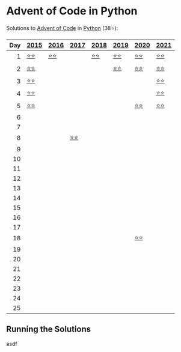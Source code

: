 # Advent of Code in Python

Solutions to [Advent of Code](https://adventofcode.com/) in [Python](https://www.python.org/) (38⭐):

|   Day | [2015](2015)                                           | [2016](2016)                          | [2017](2017)                               | [2018](2018)                        | [2019](2019)                                       | [2020](2020)                        | [2021](2021)                         |
|------:|:-------------------------------------------------------|:--------------------------------------|:-------------------------------------------|:------------------------------------|:---------------------------------------------------|:------------------------------------|:-------------------------------------|
|     1 | [⭐⭐](2015/01_not_quite_lisp)                         | [⭐⭐](2016/01_no_time_for_a_taxicab) |                                            | [⭐⭐](2018/01_chronal_calibration) | [⭐⭐](2019/01_the_tyranny_of_the_rocket_equation) | [⭐⭐](2020/01_report_repair)       | [⭐⭐](2021/01_sonar_sweep)          |
|     2 | [⭐⭐](2015/02_i_was_told_there_would_be_no_math)      |                                       |                                            |                                     | [⭐⭐](2019/02_1202_program_alarm)                 | [⭐⭐](2020/02_password_philosophy) | [⭐⭐](2021/02_dive)                 |
|     3 | [⭐⭐](2015/03_perfectly_spherical_houses_in_a_vacuum) |                                       |                                            |                                     |                                                    |                                     | [⭐⭐](2021/03_binary_diagnostic)    |
|     4 | [⭐⭐](2015/04_the_ideal_stocking_stuffer)             |                                       |                                            |                                     |                                                    |                                     | [⭐⭐](2021/04_giant_squid)          |
|     5 | [⭐⭐](2015/05_doesnt_he_have_intern-elves_for_this)   |                                       |                                            |                                     |                                                    | [⭐⭐](2020/05_binary_boarding)     | [⭐⭐](2021/05_hydrothermal_venture) |
|     6 |                                                        |                                       |                                            |                                     |                                                    |                                     |                                      |
|     7 |                                                        |                                       |                                            |                                     |                                                    |                                     |                                      |
|     8 |                                                        |                                       | [⭐⭐](2017/08_i_heard_you_like_registers) |                                     |                                                    |                                     |                                      |
|     9 |                                                        |                                       |                                            |                                     |                                                    |                                     |                                      |
|    10 |                                                        |                                       |                                            |                                     |                                                    |                                     |                                      |
|    11 |                                                        |                                       |                                            |                                     |                                                    |                                     |                                      |
|    12 |                                                        |                                       |                                            |                                     |                                                    |                                     |                                      |
|    13 |                                                        |                                       |                                            |                                     |                                                    |                                     |                                      |
|    14 |                                                        |                                       |                                            |                                     |                                                    |                                     |                                      |
|    15 |                                                        |                                       |                                            |                                     |                                                    |                                     |                                      |
|    16 |                                                        |                                       |                                            |                                     |                                                    |                                     |                                      |
|    17 |                                                        |                                       |                                            |                                     |                                                    |                                     |                                      |
|    18 |                                                        |                                       |                                            |                                     |                                                    | [⭐⭐](2020/18_operation_order)     |                                      |
|    19 |                                                        |                                       |                                            |                                     |                                                    |                                     |                                      |
|    20 |                                                        |                                       |                                            |                                     |                                                    |                                     |                                      |
|    21 |                                                        |                                       |                                            |                                     |                                                    |                                     |                                      |
|    22 |                                                        |                                       |                                            |                                     |                                                    |                                     |                                      |
|    23 |                                                        |                                       |                                            |                                     |                                                    |                                     |                                      |
|    24 |                                                        |                                       |                                            |                                     |                                                    |                                     |                                      |
|    25 |                                                        |                                       |                                            |                                     |                                                    |                                     |                                      |

## Running the Solutions

asdf
